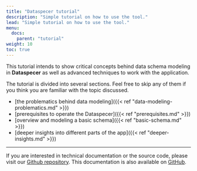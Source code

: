 ```yaml
---
title: "Dataspecer tutorial"
description: "Simple tutorial on how to use the tool."
lead: "Simple tutorial on how to use the tool."
menu:
  docs:
    parent: "tutorial"
weight: 10
toc: true
---
```


This tutorial intends to show critical concepts behind data schema modeling in **Dataspecer** as well as advanced techniques to work with the application.

The tutorial is divided into several sections. Feel free to skip any of them if you think you are familiar with the topic discussed.

- [the problematics behind data modeling]({{< ref "data-modeling-problematics.md" >}})
- [prerequisites to operate the Dataspecer]({{< ref "prerequisites.md" >}})
- [overview and modeling a basic schema]({{< ref "basic-schema.md" >}})
- [deeper insights into different parts of the app]({{< ref "deeper-insights.md" >}})

---

If you are interested in technical documentation or the source code, please visit our [Github repository](https://github.com/dataspecer/dataspecer). This documentation is also available on [GitHub](https://github.com/dataspecer/dataspecer-docs).
